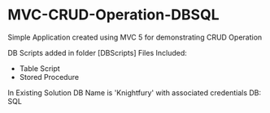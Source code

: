 # MVC-CRUD-Operation-DBSQL

Simple Application created using MVC 5 for demonstrating CRUD Operation

DB Scripts added in folder [DBScripts]
Files Included:
  * Table Script
  * Stored Procedure
  
In Existing Solution DB Name is 'Knightfury' with associated credentials
DB: SQL
